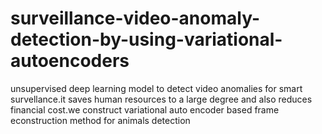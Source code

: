 # surveillance-video-anomaly-detection-by-using-variational-autoencoders
unsupervised deep learning model to detect video anomalies for smart survellance.it saves human resources to a large degree and also reduces financial cost.we construct variational auto encoder based frame econstruction method for animals detection
